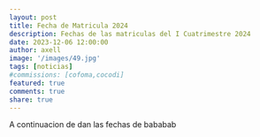 ```yaml
---
layout: post
title: Fecha de Matricula 2024
description: Fechas de las matriculas del I Cuatrimestre 2024
date: 2023-12-06 12:00:00
author: axell
image: '/images/49.jpg'
tags: [noticias]
#commissions: [cofoma,cocodi]
featured: true
comments: true
share: true
---
```


A continuacion de dan las fechas de bababab
